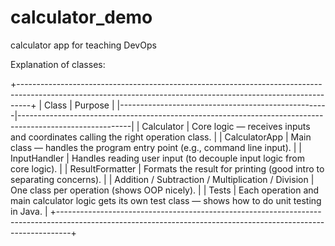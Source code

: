 # calculator_demo
calculator app for teaching DevOps

Explanation of classes:

+---------------------------------------------------------------------------------------------------------------------------------------------------------------+
| Class	                                             | Purpose                                                                                                  |
|----------------------------------------------------|----------------------------------------------------------------------------------------------------------|
| Calculator                                         | Core logic — receives inputs and coordinates calling the right operation class.                          |
| CalculatorApp	                                     | Main class — handles the program entry point (e.g., command line input).                                 |
| InputHandler	                                     | Handles reading user input (to decouple input logic from core logic).                                    |
| ResultFormatter	                                 | Formats the result for printing (good intro to separating concerns).                                     |
| Addition / Subtraction / Multiplication / Division | One class per operation (shows OOP nicely).                                                              |
| Tests	                                             | Each operation and main calculator logic gets its own test class — shows how to do unit testing in Java. |
+---------------------------------------------------------------------------------------------------------------------------------------------------------------+